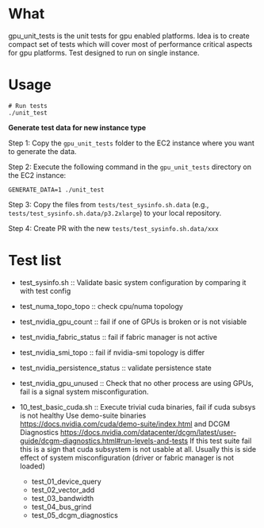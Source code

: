 # What

gpu_unit_tests is the unit tests for gpu enabled platforms. Idea is to create compact
set of tests which will cover most of performance critical aspects for gpu
platforms. Test designed to run on single instance.
# Usage

```
# Run tests
./unit_test
```

**Generate test data for new instance type**

Step 1: Copy the `gpu_unit_tests` folder to the EC2 instance where you want to generate the data.

Step 2:  Execute the following command in the `gpu_unit_tests` directory on the EC2 instance:
```
GENERATE_DATA=1 ./unit_test
```
Step 3:
Copy the files from `tests/test_sysinfo.sh.data` (e.g., `tests/test_sysinfo.sh.data/p3.2xlarge`) to your local repository.

Step 4:
Create PR with the new `tests/test_sysinfo.sh.data/xxx`

# Test list

-  test_sysinfo.sh :: Validate basic system configuration by comparing it with test config
  - test_numa_topo_topo :: check cpu/numa topology
  - test_nvidia_gpu_count :: fail if one of GPUs is broken or is not visiable
  - test_nvidia_fabric_status :: fail if fabric manager is not active
  - test_nvidia_smi_topo :: fail if nvidia-smi topology is differ
  - test_nvidia_persistence_status :: validate persistence state
  - test_nvidia_gpu_unused :: Check that no other process are using GPUs, fail is a signal system misconfiguration.


- 10_test_basic_cuda.sh :: Execute trivial cuda binaries, fail if cuda subsys is not healthy
  Use demo-suite binaries https://docs.nvidia.com/cuda/demo-suite/index.html and DCGM Diagnostics https://docs.nvidia.com/datacenter/dcgm/latest/user-guide/dcgm-diagnostics.html#run-levels-and-tests 
  If this test suite fail this is a sign that cuda subsystem is not usable at all.
  Usually this is side effect of system misconfiguration (driver or fabric manager is not loaded)
  - test_01_device_query
  - test_02_vector_add
  - test_03_bandwidth
  - test_04_bus_grind
  - test_05_dcgm_diagnostics


